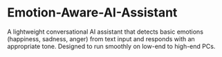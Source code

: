 # Emotion-Aware-AI-Assistant
A lightweight conversational AI assistant that detects basic emotions (happiness, sadness, anger) from text input and responds with an appropriate tone. Designed to run smoothly on low-end to high-end PCs.
